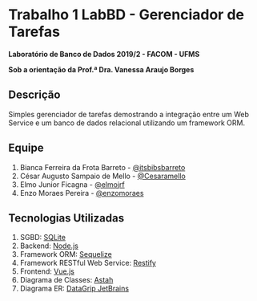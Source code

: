 # Trabalho 1 LabBD - Gerenciador de Tarefas
**Laboratório de Banco de Dados 2019/2 - FACOM - UFMS**  

**Sob a orientação da Prof.ª Dra. Vanessa Araujo Borges**

## Descrição
Simples gerenciador de tarefas demostrando a integração entre um Web Service e um banco de dados relacional utilizando um framework ORM.

## Equipe
 1. Bianca Ferreira da Frota Barreto - [@itsbibsbarreto](https://github.com/itsbibsbarreto)
 2. César Augusto Sampaio de Mello - [@Cesaramello](https://github.com/Cesaramello)
 3. Elmo Junior Ficagna - [@elmojrf](https://github.com/elmojrf)
 4. Enzo Moraes Pereira - [@enzomoraes](https://github.com/enzomoraes)

## Tecnologias Utilizadas
 1. SGBD: [SQLite](https://www.sqlite.org/index.html)
 2. Backend: [Node.js](https://nodejs.org/en/)
 3. Framework ORM: [Sequelize](http://sequelizejs.com)
 4. Framework RESTful Web Service: [Restify](http://restify.com/)
 5. Frontend: [Vue.js](https://vuejs.org/)
 6. Diagrama de Classes: [Astah](http://astah.net/download)
 7. Diagrama ER: [DataGrip JetBrains](https://www.jetbrains.com/datagrip/)

